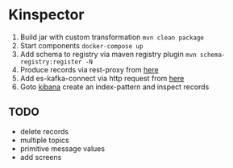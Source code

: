 # Kinspector

1. Build jar with custom transformation `mvn clean package`
2. Start components `docker-compose up`
3. Add schema to registry via maven registry plugin `mvn schema-registry:register -N`
4. Produce records via rest-proxy from [here](./connect-es-kibana.http)
5. Add es-kafka-connect via http request from [here](./connect-es-kibana.http#L32)
6. Goto [kibana](http://localhost:5601) create an index-pattern and inspect records

## TODO

* delete records
* multiple topics
* primitive message values
* add screens
